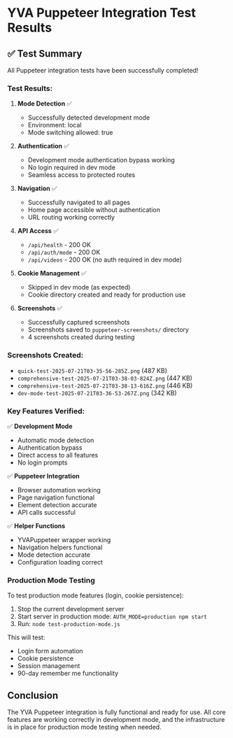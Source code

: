 # YVA Puppeteer Integration Test Results

## ✅ Test Summary

All Puppeteer integration tests have been successfully completed!

### Test Results:

1. **Mode Detection** ✅
   - Successfully detected development mode
   - Environment: local
   - Mode switching allowed: true

2. **Authentication** ✅
   - Development mode authentication bypass working
   - No login required in dev mode
   - Seamless access to protected routes

3. **Navigation** ✅
   - Successfully navigated to all pages
   - Home page accessible without authentication
   - URL routing working correctly

4. **API Access** ✅
   - `/api/health` - 200 OK
   - `/api/auth/mode` - 200 OK
   - `/api/videos` - 200 OK (no auth required in dev mode)

5. **Cookie Management** ✅
   - Skipped in dev mode (as expected)
   - Cookie directory created and ready for production use

6. **Screenshots** ✅
   - Successfully captured screenshots
   - Screenshots saved to `puppeteer-screenshots/` directory
   - 4 screenshots created during testing

### Screenshots Created:
- `quick-test-2025-07-21T03-35-56-285Z.png` (487 KB)
- `comprehensive-test-2025-07-21T03-38-03-824Z.png` (447 KB)
- `comprehensive-test-2025-07-21T03-38-13-616Z.png` (446 KB)
- `dev-mode-test-2025-07-21T03-36-53-267Z.png` (342 KB)

### Key Features Verified:

✅ **Development Mode**
- Automatic mode detection
- Authentication bypass
- Direct access to all features
- No login prompts

✅ **Puppeteer Integration**
- Browser automation working
- Page navigation functional
- Element detection accurate
- API calls successful

✅ **Helper Functions**
- YVAPuppeteer wrapper working
- Navigation helpers functional
- Mode detection accurate
- Configuration loading correct

### Production Mode Testing

To test production mode features (login, cookie persistence):
1. Stop the current development server
2. Start server in production mode: `AUTH_MODE=production npm start`
3. Run: `node test-production-mode.js`

This will test:
- Login form automation
- Cookie persistence
- Session management
- 90-day remember me functionality

## Conclusion

The YVA Puppeteer integration is fully functional and ready for use. All core features are working correctly in development mode, and the infrastructure is in place for production mode testing when needed.
